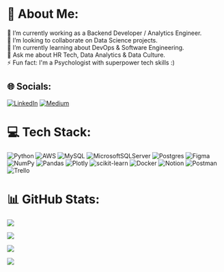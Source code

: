 # 💫 About Me:
💼 I’m currently working as a Backend Developer / Analytics Engineer.<br>👯 I’m looking to collaborate on Data Science projects.<br>🌱 I’m currently learning about DevOps & Software Engineering.<br>💬 Ask me about HR Tech, Data Analytics & Data Culture.<br>⚡ Fun fact: I'm a Psychologist with superpower tech skills :)


## 🌐 Socials:
[![LinkedIn](https://img.shields.io/badge/LinkedIn-%230077B5.svg?logo=linkedin&logoColor=white)](https://www.linkedin.com/in/augustocarlopareja/) [![Medium](https://img.shields.io/badge/Medium-12100E?logo=medium&logoColor=white)](https://medium.com/@augustopareja) 

# 💻 Tech Stack:
![Python](https://img.shields.io/badge/python-3670A0?style=for-the-badge&logo=python&logoColor=ffdd54) ![AWS](https://img.shields.io/badge/AWS-%23FF9900.svg?style=for-the-badge&logo=amazon-aws&logoColor=white) ![MySQL](https://img.shields.io/badge/mysql-%2300f.svg?style=for-the-badge&logo=mysql&logoColor=white) ![MicrosoftSQLServer](https://img.shields.io/badge/Microsoft%20SQL%20Sever-CC2927?style=for-the-badge&logo=microsoft%20sql%20server&logoColor=white) ![Postgres](https://img.shields.io/badge/postgres-%23316192.svg?style=for-the-badge&logo=postgresql&logoColor=white) 	![Figma](https://img.shields.io/badge/figma-%23F24E1E.svg?style=for-the-badge&logo=figma&logoColor=white) ![NumPy](https://img.shields.io/badge/numpy-%23013243.svg?style=for-the-badge&logo=numpy&logoColor=white) ![Pandas](https://img.shields.io/badge/pandas-%23150458.svg?style=for-the-badge&logo=pandas&logoColor=white) ![Plotly](https://img.shields.io/badge/Plotly-%233F4F75.svg?style=for-the-badge&logo=plotly&logoColor=white) ![scikit-learn](https://img.shields.io/badge/scikit--learn-%23F7931E.svg?style=for-the-badge&logo=scikit-learn&logoColor=white) ![Docker](https://img.shields.io/badge/docker-%230db7ed.svg?style=for-the-badge&logo=docker&logoColor=white) ![Notion](https://img.shields.io/badge/Notion-%23000000.svg?style=for-the-badge&logo=notion&logoColor=white) ![Postman](https://img.shields.io/badge/Postman-FF6C37?style=for-the-badge&logo=postman&logoColor=white) ![Trello](https://img.shields.io/badge/Trello-%23026AA7.svg?style=for-the-badge&logo=Trello&logoColor=white)
# 📊 GitHub Stats:
<a href=""> <img align="center" src="https://github-readme-stats-sigma-five.vercel.app/api/top-langs/?username=AugustoCarloPareja&theme=react&line_height=40&hide=css&include_all_commits=true&count_private=false&layout=compact"/> </a>

<a href=""> <img align="center" src="https://github-readme-stats.vercel.app/api?username=AugustoCarloPareja&theme=react&line_height=40&hide=css&include_all_commits=true&count_private=false"/> </a>

<a href=""> <img align="center" src="https://github-readme-streak-stats.herokuapp.com/?user=AugustoCarloPareja&theme=react&line_height=40&hide=css"/> </a>

[![](https://visitcount.itsvg.in/api?id=AugustoCarloPareja&icon=0&color=12)](https://visitcount.itsvg.in)
